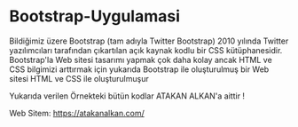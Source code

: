 # Bootstrap-Uygulamasi

Bildiğimiz üzere Bootstrap (tam adıyla Twitter Bootstrap) 2010 yılında Twitter yazılımcıları tarafından çıkartılan açık kaynak kodlu bir CSS kütüphanesidir. Bootstrap'la Web sitesi tasarımı yapmak çok daha kolay ancak HTML ve CSS bilgimizi arttırmak için yukarıda Bootstrap ile oluşturulmuş bir Web sitesi HTML ve CSS ile oluşturulmuşur

Yukarıda verilen Örnekteki bütün kodlar ATAKAN ALKAN'a aittir !

Web Sitem: https://atakanalkan.com/

